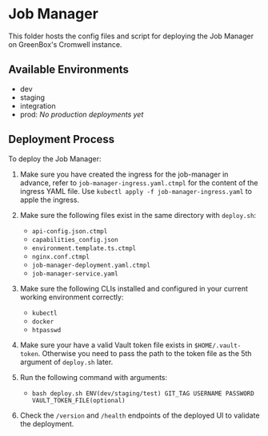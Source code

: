 # Job Manager

This folder hosts the config files and script for deploying the Job Manager on GreenBox's Cromwell instance. 

## Available Environments
- dev
- staging
- integration
- prod: _No production deployments yet_

## Deployment Process

To deploy the Job Manager:

1. Make sure you have created the ingress for the job-manager in advance, refer to `job-manager-ingress.yaml.ctmpl` for the content of the ingress YAML file.
Use `kubectl apply -f job-manager-ingress.yaml` to apple the ingress.

2. Make sure the following files exist in the same directory with `deploy.sh`:
    - `api-config.json.ctmpl`
    - `capabilities_config.json`
    - `environment.template.ts.ctmpl`
    - `nginx.conf.ctmpl`
    - `job-manager-deployment.yaml.ctmpl`
    - `job-manager-service.yaml`

3. Make sure the following CLIs installed and configured in your current working environment correctly:
    - `kubectl`
    - `docker`
    - `htpasswd`

4. Make sure your have a valid Vault token file exists in `$HOME/.vault-token`.
Otherwise you need to pass the path to the token file as the 5th argument of `deploy.sh` later.

5. Run the following command with arguments:

    - `bash deploy.sh ENV(dev/staging/test) GIT_TAG USERNAME PASSWORD VAULT_TOKEN_FILE(optional)`

6. Check the `/version` and `/health` endpoints of the deployed UI to validate the deployment.
